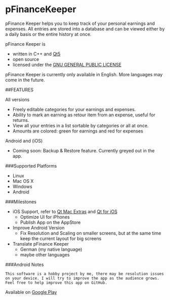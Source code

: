 # pFinanceKeeper

pFinance Keeper helps you to keep track of your personal earnings and expenses.
All entries are stored into a database and can be viewed either by a daily basis or the entire history at once.

pFinance Keeper is
  - written in C++ and [Qt5](http://www.qt.io/)
  - open source
  - licensed under the [GNU GENERAL PUBLIC LICENSE](LICENSE)

pFinance Keeper is currently only available in English.
More languages may come in the future.

##FEATURES

All versions
  - Freely editable categories for your earnings and expenses.
  - Ability to mark an earning as retour item from an expense, useful for returns.
  - View all your entries in a list sortable by categories or all at once.
  - Amounts are colored: green for earnings and red for expenses

Android and (iOS)
  - Coming soon: Backup & Restore feature. Currently greyed out in the app.

###Supported Platforms

 - Linux
 - Mac OS X
 - Windows
 - Android

###Milestones

 * iOS Support, refer to [Qt Mac Extras](http://doc.qt.io/qt-5/qtmacextras-index.html) and [Qt for iOS](http://doc.qt.io/qt-5/ios-support.html)
    * Optimize UI for iPhones
    * Publish App on the AppStore
 * Improve Android Version
    * Fix Resolution and Scaling on smaller screens, but at the same time keep the current layout for big screens
 * Translate pFinance Keeper
    * German (my native language)
    * maybe other languages

###Android Notes

```This software is a hobby project by me, there may be resolution issues on your device. I will try to improve the app as the audience grows. Feel free to help improve this app on GitHub.```

Available on [Google Play](https://play.google.com/store/apps/details?id=com.lenastoffler.pfinancekeeper)
